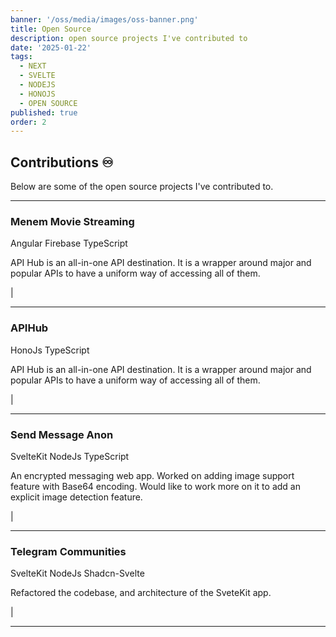 ```yaml
---
banner: '/oss/media/images/oss-banner.png'
title: Open Source
description: open source projects I've contributed to
date: '2025-01-22'
tags:
  - NEXT
  - SVELTE
  - NODEJS
  - HONOJS
  - OPEN SOURCE
published: true
order: 2
---
```


<script>
  import Link from '../lib/components/Link.svelte'
</script>

## Contributions ♾️

Below are some of the open source projects I've contributed to.

<hr />

### **Menem Movie Streaming**

<span class="tag">Angular</span> <span class="tag">Firebase</span> <span class="tag">TypeScript</span>

API Hub is an all-in-one API destination. It is a wrapper around major and popular APIs to have a uniform way of accessing all of them.

<Link name="Live Site" href="https://apihub-seven.vercel.app/" /> | <Link name="GitHub" href="https://github.com/dagmawibabi/APIHub" />

<hr />

### **APIHub**

<span class="tag">HonoJs</span> <span class="tag">TypeScript</span>

API Hub is an all-in-one API destination. It is a wrapper around major and popular APIs to have a uniform way of accessing all of them.

<Link name="Live Site" href="https://apihub-seven.vercel.app/" /> | <Link name="GitHub" href="https://github.com/dagmawibabi/APIHub" />

<hr />

### **Send Message Anon**

<span class="tag">SvelteKit</span> <span class="tag">NodeJs</span> <span class="tag">TypeScript</span>

An encrypted messaging web app. Worked on adding image support feature with Base64 encoding. Would like to work more on it to add an explicit image detection feature.

<Link name="Live Site" href="https://sma.robi.work/" /> | <Link name="GitHub" href="https://github.com/RobiMez/sma" />

<hr />

### **Telegram Communities**

<span class="tag">SvelteKit</span> <span class="tag">NodeJs</span> <span class="tag">Shadcn-Svelte</span>

Refactored the codebase, and architecture of the SveteKit app.

<Link name="Live Site" href="https://telegram.dagmawi.dev/" /> | <Link name="GitHub" href="https://github.com/dagmawibabi/TelegramCommunityGallery" />

<hr />
